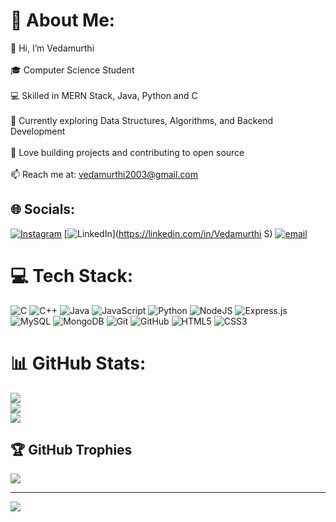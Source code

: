 # 💫 About Me:
👋 Hi, I’m Vedamurthi<br><br>🎓 Computer Science Student<br><br>💻 Skilled in MERN Stack, Java,  Python and C<br><br>🌱 Currently exploring Data Structures, Algorithms, and Backend Development<br><br>🚀 Love building projects and contributing to open source<br><br>📫 Reach me at: vedamurthi2003@gmail.com


## 🌐 Socials:
[![Instagram](https://img.shields.io/badge/Instagram-%23E4405F.svg?logo=Instagram&logoColor=white)](https://instagram.com/vedh_a01) [![LinkedIn](https://img.shields.io/badge/LinkedIn-%230077B5.svg?logo=linkedin&logoColor=white)](https://linkedin.com/in/Vedamurthi S) [![email](https://img.shields.io/badge/Email-D14836?logo=gmail&logoColor=white)](mailto:vedamurthi2003@gmail.com) 

# 💻 Tech Stack:
![C](https://img.shields.io/badge/c-%2300599C.svg?style=flat-square&logo=c&logoColor=white) ![C++](https://img.shields.io/badge/c++-%2300599C.svg?style=flat-square&logo=c%2B%2B&logoColor=white) ![Java](https://img.shields.io/badge/java-%23ED8B00.svg?style=flat-square&logo=openjdk&logoColor=white) ![JavaScript](https://img.shields.io/badge/javascript-%23323330.svg?style=flat-square&logo=javascript&logoColor=%23F7DF1E) ![Python](https://img.shields.io/badge/python-3670A0?style=flat-square&logo=python&logoColor=ffdd54) ![NodeJS](https://img.shields.io/badge/node.js-6DA55F?style=flat-square&logo=node.js&logoColor=white) ![Express.js](https://img.shields.io/badge/express.js-%23404d59.svg?style=flat-square&logo=express&logoColor=%2361DAFB) ![MySQL](https://img.shields.io/badge/mysql-4479A1.svg?style=flat-square&logo=mysql&logoColor=white) ![MongoDB](https://img.shields.io/badge/MongoDB-%234ea94b.svg?style=flat-square&logo=mongodb&logoColor=white) ![Git](https://img.shields.io/badge/git-%23F05033.svg?style=flat-square&logo=git&logoColor=white) ![GitHub](https://img.shields.io/badge/github-%23121011.svg?style=flat-square&logo=github&logoColor=white) ![HTML5](https://img.shields.io/badge/html5-%23E34F26.svg?style=flat-square&logo=html5&logoColor=white) ![CSS3](https://img.shields.io/badge/css3-%231572B6.svg?style=flat-square&logo=css3&logoColor=white)
# 📊 GitHub Stats:
![](https://github-readme-stats.vercel.app/api?username=vedamurthi01&theme=vue-dark&hide_border=false&include_all_commits=true&count_private=true)<br/>
![](https://nirzak-streak-stats.vercel.app/?user=vedamurthi01&theme=vue-dark&hide_border=false)<br/>
![](https://github-readme-stats.vercel.app/api/top-langs/?username=vedamurthi01&theme=vue-dark&hide_border=false&include_all_commits=true&count_private=true&layout=compact)

## 🏆 GitHub Trophies
![](https://github-profile-trophy.vercel.app/?username=vedamurthi01&theme=radical&no-frame=false&no-bg=true&margin-w=4)

---
[![](https://visitcount.itsvg.in/api?id=vedamurthi01&icon=0&color=0)](https://visitcount.itsvg.in)


